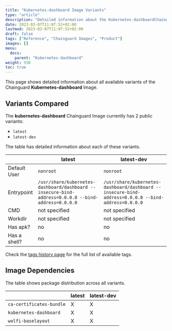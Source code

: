 ```yaml
---
title: "Kubernetes-dashboard Image Variants"
type: "article"
description: "Detailed information about the Kubernetes-dashboardChainguard Image variants"
date: 2023-03-07T11:07:52+02:00
lastmod: 2023-03-07T11:07:52+02:00
draft: false
tags: ["Reference", "Chainguard Images", "Product"]
images: []
menu:
  docs:
    parent: "Kubernetes-dashboard"
weight: 550
toc: true
---
```


This page shows detailed information about all available variants of the Chainguard **Kubernetes-dashboard** Image.

## Variants Compared
The **kubernetes-dashboard** Chainguard Image currently has 2 public variants: 

- `latest`
- `latest-dev`

The table has detailed information about each of these variants.

|              | latest                                                                                             | latest-dev                                                                                         |
|--------------|----------------------------------------------------------------------------------------------------|----------------------------------------------------------------------------------------------------|
| Default User | `nonroot`                                                                                          | `nonroot`                                                                                          |
| Entrypoint   | `/usr/share/kubernetes-dashboard/dashboard --insecure-bind-address=0.0.0.0 --bind-address=0.0.0.0` | `/usr/share/kubernetes-dashboard/dashboard --insecure-bind-address=0.0.0.0 --bind-address=0.0.0.0` |
| CMD          | not specified                                                                                      | not specified                                                                                      |
| Workdir      | not specified                                                                                      | not specified                                                                                      |
| Has apk?     | no                                                                                                 | no                                                                                                 |
| Has a shell? | no                                                                                                 | no                                                                                                 |

Check the [tags history page](/chainguard/chainguard-images/reference/kubernetes-dashboard/tags_history/) for the full list of available tags.
## Image Dependencies
The table shows package distribution across all variants.

|                          | latest | latest-dev |
|--------------------------|--------|------------|
| `ca-certificates-bundle` | X      | X          |
| `kubernetes-dashboard`   | X      | X          |
| `wolfi-baselayout`       | X      | X          |
